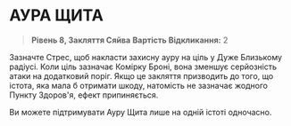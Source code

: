﻿# АУРА ЩИТА

> **Рівень 8, Закляття Сяйва**
> **Вартість Відкликання:** 2

Зазначте Стрес, щоб накласти захисну ауру на ціль у Дуже Близькому радіусі. Коли ціль зазначає Комірку Броні, вона зменшує серйозність атаки на додатковий поріг. Якщо це закляття призводить до того, що істота, яка мала б отримати шкоду, натомість не зазначає жодного Пункту Здоров'я, ефект припиняється.

Ви можете підтримувати Ауру Щита лише на одній істоті одночасно.